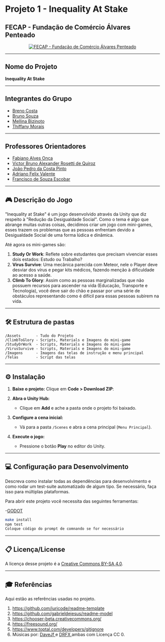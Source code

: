 # Projeto 1 - Inequality At Stake

## FECAP - Fundação de Comércio Álvares Penteado

<p align="center">
  <a href="https://www.fecap.br/">
    <img src="https://encrypted-tbn0.gstatic.com/images?q=tbn:ANd9GcRhZPrRa89Kma0ZZogxm0pi-tCn_TLKeHGVxywp-LXAFGR3B1DPouAJYHgKZGV0XTEf4AE&usqp=CAU" alt="FECAP - Fundação de Comércio Álvares Penteado" border="0">
  </a>
</p>

---

## Nome do Projeto
**Inequality At Stake**

---

## Integrantes do Grupo

- [Breno Costa](#)
- [Bruno Souza](https://www.linkedin.com/in/bruno-souza-lima-448850263?utm_source=share&utm_campaign=share_via&utm_content=profile&utm_medium=android_app)
- [Mellina Bizinoto](https://br.linkedin.com/in/mellina-de-p%C3%A1dua-618081227)
- [Thiffany Morais](#)

---

## Professores Orientadores

- [Fabiano Alves Onça](https://www.linkedin.com/in/victorbarq/)
- [Victor Bruno Alexander Rosetti de Quiroz](https://www.linkedin.com/in/victorbarq/)
- [João Pedro da Costa Pinto](https://www.linkedin.com/in/victorbarq/)
- [Adriano Felix Valente](https://www.linkedin.com/in/victorbarq/)
- [Francisco de Souza Escobar](https://www.linkedin.com/in/victorbarq/)

---

## 🎮 Descrição do Jogo

"Inequality at Stake" é um jogo desenvolvido através da Unity que diz respeito à "Redução da Desigualdade Social". Como o tema é algo que abrange muitas outras coisas, decidimos criar um jogo com mini-games, esses trazem os problemas que as pessoas enfrentam devido a Desigualdade Social de uma forma lúdica e dinâmica.

Até agora os mini-games são:
1. **Study Or Work**: Reflete sobre estudantes que precisam vivenciar esses dois estados: Estudo ou Trabalho?
2. **Virus Survive**: Uma mecânica parecida com Meteor, nele o Player deve desviar dos vírus e pegar kits médicos, fazendo menção à dificuldade ao acesso a saúde.
3. **Climb To Glory**: Assim como as pessoas marginalizadas que não possuem recursos para ascender na vida (Educação, Transporte e Tecnologia), você deve sair do chão e passar por uma série de obstáculos representando como é difícil para essas pessoas subirem na vida.

---

## 🛠 Estrutura de pastas

```
/Assets       - Tudo do Projeto
/ClimbToGlory - Scripts, Materials e Imagens do mini-game
/StudyOrWork  - Scripts, Materials e Imagens do mini-game
/VirusSurvive - Scripts, Materials e Imagens do mini-game
/Imagens      - Imagens das telas de instrução e menu principal
/Telas        - Script das telas
```
--- 

## ⚙ Instalação

1. **Baixe o projeto:**
   Clique em **Code > Download ZIP**:
   
2. **Abra o Unity Hub:**
   - Clique em **Add** e ache a pasta onde o projeto foi baixado.

3. **Configure a cena inicial:**
   - Vá para a pasta `/Scenes` e abra a cena principal (`Menu Principal`).

4. **Execute o jogo:**
   - Pressione o botão **Play** no editor do Unity.

---

## 💻 Configuração para Desenvolvimento

Descreva como instalar todas as dependências para desenvolvimento e como rodar um test-suite automatizado de algum tipo. Se necessário, faça isso para múltiplas plataformas.

Para abrir este projeto você necessita das seguintes ferramentas:

-<a href="https://godotengine.org/download">GODOT</a>

```sh
make install
npm test
Coloque código do prompt de comnando se for necessário
```

---
## 📋 Licença/License

A licença desse projeto é a <a href="https://creativecommons.org/licenses/by-sa/4.0/">Creative Commons BY-SA 4.0<a/>.

---
## 🎓 Referências

Aqui estão as referências usadas no projeto.

1. <https://github.com/iuricode/readme-template>
2. <https://github.com/gabrieldejesus/readme-model>
3. <https://chooser-beta.creativecommons.org/>
4. <https://freesound.org/>
5. <https://www.toptal.com/developers/gitignore>
6. Músicas por: <a href="https://freesound.org/people/DaveJf/sounds/616544/"> DaveJf </a> e <a href="https://freesound.org/people/DRFX/sounds/338986/"> DRFX </a> ambas com Licença CC 0.
